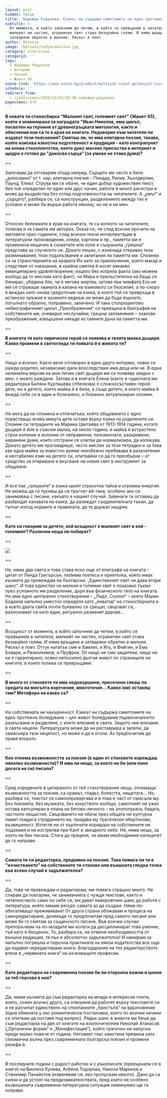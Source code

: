```yaml
---
layout: post
hidden: false
title: 'Надежда Радулова: Езикът ни съдържа симптомите на едно протяжно боледуване'
subtitle: >-
  От момента, в който започнем да четем, в който се превърнем в читатели,
  малкият ни частен, ограничен свят става безкрайно голям. И няма връщане и
  затваряне обратно в малкия. Рискът е поет
author: Antonia
image: /Uploads/nadyaradulova.jpg
category: interviews
category2: ''
tags:
  - Надежда Радулова
  - интервю
  - поезия
  - Жанет 45
ozone-link: 'https://www.ozone.bg/product/malkiyat-svyat-golemiyat-svyat/'
schedule: ''
redirect_from:
  - /interviews/2020/12/03/10-38-надежда-радулова
pageviews: 479
---
```

**В новата ти стихосбирка "Малкият свят, големият свят" (Жанет 45), която е номинирана за наградата "Иван Николов, има цикъл, посветен на героини от древногръцката митология, както и обяснения кои са те в края на книгата. Недоверие към читателя ли издават тези пояснения? Смяташ ли, че има елитарна поезия, такава, която изисква известна подготвеност и ерудиция - като контрапункт на онова стихоплетство, което днес масово присъства в интернет и щедро е готово да "докосва сърца" (за умове не става дума)?** 

\==

Започвам да отговарям отзад-напред. Сърцето ми често е било „докосвано“ от т. нар. елитарна поезия – Пиндар, Рилке, Хьолдерлин, Паунд, Елиът. Струва ми се обаче, че един добър художествен текст, бил той определян по един или друг начин, работи в много регистри и може да въздейства без оглед подготвеността на читателите. А „умът“ и „сърцето“, разбира се, са конструкции, разделението между тях е условно и може би върши работа някому, но не и на мен. 

\==

Относно бележките в края на книгата, те са колкото за читателите, толкова и за самата им авторка. Оказа се, че след всички прочити на митовете през годините, след всички техни интерпретации в литературни произведения, опери, картини и пр., паметта ми е променила нещичко в сюжетите или поне е съхранила „грешна“ представа за случилото се. Докато пишех, с изненада откривах тези разминавания, тези подхлъзвания и залитания на паметта ми. Спомнях си за странстванията на кравата Йо като за приключения, които макар и следствие от наказание, в крайна сметка й носят някакво еманципирано удовлетворение; изцяло бях изтрила факта (ако можем изобщо да го мислим като факт), че Мира е прелъстителка на баща си Кинирас, убедена бях, че е негова жертва; затова пък нимфата Ехо не ми се струваше хваната в капана на езиковото си безсилие, а по-скоро я виждах като онова средоточие на езика, в което той се превръща в истинско оръжие и казаното веднъж не може да бъде върнато, погълнато обратно, поправено, заличено. И така стопроцентово небиографичният цикъл „Преображения“ се превърна в биография на собствените ми, очевидно неслучайни, грешни запомняния –  знакови преображения, извършени някъде из тайните дъна на паметта ми. 

\==

**В книгата ти като лирически герой се появява и твоята малка дъщеря. Какво промени в светогледа ти появата й в живота ти?**

\==

Нищо и всичко. Както вече отговорих в едно друго интервю, човек се ражда родител, независимо дали впоследствие има деца или не. В една нелинейна версия на моя личен свят дъщеря ми се появява заедно с мен, с моето раждане. Затова и в книгата Елена (както и чудесната ми редакторка Биляна Курташева отбелязва) е сложносъставен герой: дете, но и детето, което майка й е била, а също детето, в което майка й вижда себе си в един и болезнено, и блажено актуализиран спомен. 

\==

Не мога да не спомена и отпечатъка, който общуването с едно порастващо всяка минута дете оставя върху езика на родителите си. Спомни си тетрадките на Марина Цветаева от 1913-1914 година, когато дъщеря й Аля е съвсем малка, на около година, и майка й встрастено строи колонки и колонки от неправилни, половинчати, разкривени, наранени думи, които отстрани се опитва да нормализира, да излекува. Докато детето ми проговаряше, често мислех за тези тетрадки и за това как една майка за известно време неизбежно пребивава в разклатения и нестабилен език на детето си, опитвайки се да го преобърне – от средство за откриване и вкусване на новия свят в инструмент за общуване. 

\==

И все пак „грешките“ в езика крият страхотна тайна и огромна енергия. Не можеш да ги пуснеш да си тръгнат ей-така, особено ако се занимаваш с писане, какъвто е нашият случай. Завинаги ги оставяш да разбридат канавата на езика, да разяждат съединителната тъкан, да тътнат изпод нормите и правилата, да те държат нащрек. 

\==

**Като си говорим за детето, кой всъщност е малкият свят и кой - големият? Различни неща ли побират?**

\==

![](/Uploads/malkiyatsvyat.jpg)

\==

Не, няма два свята и това става ясно още от епиграфа на книгата – цитат от Линда Грегърсън, любима поетеса и приятелка, която имах късмета да превеждам на български. „Единственият свят ни дава втори шанс“. И това единство на малкия и големия свят е показано тъкмо през условното им разделение, дори във физическото тяло на книгата. Но има едно централно стихотворение – „Лидл, Созпол“ – което Марин Бодаков напълно уместно определя като „екватор“ на стихосбирката и в което двата свята почти буквално се срещат, свързват се, разпознават се като един, ритуално разменят дарове…

\==

Всъщност от момента, в който започнем да четем, в който се превърнем в читатели, малкият ни частен, ограничен свят става безкрайно голям. И няма връщане и затваряне обратно в малкия. Рискът е поет. Оттук нататък сме и Хамлет, и Яго, и Фейгин, и Ема Бовари, и Разколников, и Пруфрок. От нищо не сме защитени, нищо не ни е гарантирано, освен непосилно дългия живот по страниците на книгите, в които полека се превръщаме. 

\==

**В много от стиховете ти има недовършени, пресечени сякаш по средата на мисълта изречения, многоточия... Какво (ни) оставяш там? Метафора на какво са?**

\==

На собствената ни накърненост. Езикът ни съдържа симптомите на едно протяжно боледуване – цял живот боледуваме първоначалното разкъсване и разделяне, с което влизаме в света. Защото ние влизаме в света нецели. Литературата може да ни реставрира и залепи, да замаскира тази нецялост, но може и да я оголи. Аз предпочитам да правя второто. 

\==

**Кое отнема възможността за поезия (в един от стиховете изреждаш няколко възможности)? И има ли нещо, за което не би (или поне досега не си) писала?**

\==

Сред изредените в цитираното от теб стихотворение неща, отнемащи възможността за поезия, са срамът, гладът, болестта, нищетата…  Но, разбира се, текстът се самоопровергава и в това е част от смисъла му. Без поезията, без музиката, без изкуството изобщо, самотният ни ужас остава капсулиран в плана на битово-личното – на злополуката, бедата, частното нещастие. Свързването ни обаче през общата ни културна памет повдига страданието ни, придава му трагически обертонове, възвишеност. Изтегля ни от къртичите коридори на собствените ни подземия и ни изстрелва при Кант и звездното небе. Не, няма нещо, за което не бих писала. Стига да преценя, че имам необходимия капацитет да го направя.

\==

**Самата ти си редакторка, предимно на поезия. Това помага ли ти в "изчистването" на собствените ти стихове или външната гледна точка във всеки случай е задължителна?**

\==

Да, това че превеждам и редактирам, ми помага страшно много. Не спирам да повтарям, че заниманията с чужди текстове, както и читателството само по себе си, ми дават невероятния шанс да работя с литература, която нямам ресурс самата аз да създам. Няма по-обогатяващо преживяване! От друга страна обожавам и процеса на саморедактиране, донякъде го предпочитам пред самото писане или може би го смятам за същинското писане. Във всички случаи препоръчвам на по-младите ми колеги да дисциплинират това умение, тъй като е безценно. То, разбира се, не отменя необходимостта от външна редакция, тя пък е абсолютно задължителна! И намирам за напълно погрешна и порочна практиката на някои издателства все още да издават нередактирани книги. Благодарение на тях редакторството влезе в „червената книга“ на изчезващите професии. 

\==

**Като редакторка на съвременна поезия би ли откроила важни и ценни за теб гласове в нея?**

\==

Да, имам късмета да съм редакторка на млади и интересни поети, които, освен всичко друго, са отворени да работят върху текстовете си и не разчитат единствено на спонтанните „пристъпи“ на вдъхновение (една обикната у нас романтическа постановка, която по всички начини се опитвам да поставя под въпрос). Рядък шанс в живота ми беше да съм редакторка на две от книгите на изключителния Николай Атанасов („Органични форми“ и „Манифестация“), който трагично ни напусна преди малко повече от година. Неговият глас наистина премина като сеизмична вълна през съвременната българска поезия и промени релефа й. 

\==

В последните години с радост работих и с ръкописите (превърнали се в книги) на Виолета Кунева, Албена Тодорова, Никола Маринов и Станимир Панайотов (извинявам се, ако пропускам някого). Дано да са силни и да устоят на предизвикателствата, пред които не особено възвишената съвременна литературна ситуация неминуемо ще ги изправи.